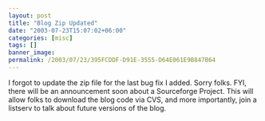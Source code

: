 ```yaml
---
layout: post
title: "Blog Zip Updated"
date: "2003-07-23T15:07:02+06:00"
categories: [misc]
tags: []
banner_image: 
permalink: /2003/07/23/395FCDDF-D91E-3555-D64E061E9B847B64
---
```


I forgot to update the zip file for the last bug fix I added. Sorry folks. FYI, there will be an announcement soon about a Sourceforge Project. This will allow folks to download the blog code via CVS, and more importantly, join a listserv to talk about future versions of the blog.
